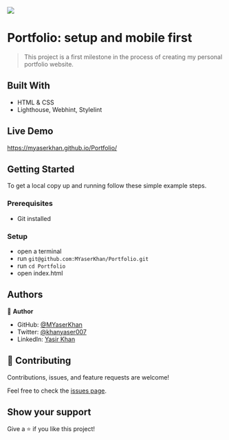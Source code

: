 ![](https://img.shields.io/badge/Microverse-blueviolet)

# Portfolio: setup and mobile first

> This project is a first milestone in the process of creating my personal portfolio website.


## Built With

- HTML & CSS
- Lighthouse, Webhint, Stylelint

## Live Demo

https://myaserkhan.github.io/Portfolio/


## Getting Started


To get a local copy up and running follow these simple example steps.

### Prerequisites

- Git installed

### Setup
- open a terminal
- run `git@github.com:MYaserKhan/Portfolio.git`
- run `cd Portfolio`
- open index.html

## Authors

👤 **Author**

- GitHub: [@MYaserKhan](https://github.com/MYaserKhan)
- Twitter: [@khanyaser007](https://twitter.com/khanyaser007)
- LinkedIn: [Yasir Khan](https://www.linkedin.com/in/yasir-khan-398229195/)

## 🤝 Contributing

Contributions, issues, and feature requests are welcome!

Feel free to check the [issues page](../../issues/).

## Show your support

Give a ⭐️ if you like this project!
